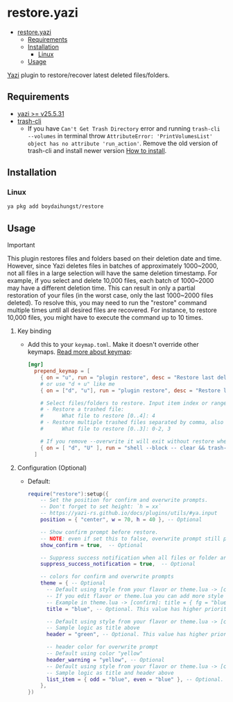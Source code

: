 # restore.yazi

<!--toc:start-->

- [restore.yazi](#restoreyazi)
  - [Requirements](#requirements)
  - [Installation](#installation)
    - [Linux](#linux)
  - [Usage](#usage)
  <!--toc:end-->

[Yazi](https://github.com/sxyazi/yazi) plugin to restore/recover latest deleted files/folders.

## Requirements

- [yazi >= v25.5.31](https://github.com/sxyazi/yazi)
- [trash-cli](https://github.com/andreafrancia/trash-cli)
  - If you have `Can't Get Trash Directory` error and running `trash-cli --volumes`
    in terminal throw `AttributeError: 'PrintVolumesList' object has no attribute 'run_action'`.
    Remove the old version of trash-cli and install newer version [How to install](https://github.com/andreafrancia/trash-cli?tab=readme-ov-file#the-easy-way).

## Installation

### Linux

```sh
ya pkg add boydaihungst/restore
```

## Usage

> [!IMPORTANT]
> This plugin restores files and folders based on their deletion date and time.
> However, since Yazi deletes files in batches of approximately 1000\~2000, not all files in a large selection will have the same deletion timestamp.
> For example, if you select and delete 10,000 files, each batch of 1000\~2000 may have a different deletion time. This can result in only a partial restoration of your files (in the worst case, only the last 1000\~2000 files deleted).
> To resolve this, you may need to run the "restore" command multiple times until all desired files are recovered. For instance, to restore 10,000 files, you might have to execute the command up to 10 times.

1. Key binding
   - Add this to your `keymap.toml`. Make it doesn't override other keymaps.
     [Read more about keymap](https://yazi-rs.github.io/docs/configuration/keymap):

     ```toml
     [mgr]
       prepend_keymap = [
         { on = "u", run = "plugin restore", desc = "Restore last deleted files/folders" },
         # or use "d + u" like me
         { on = ["d", "u"], run = "plugin restore", desc = "Restore last deleted files/folders" },

         # Select files/folders to restore. Input item index or range separated by comma:
         # - Restore a trashed file:
         #      What file to restore [0..4]: 4
         # - Restore multiple trashed files separated by comma, also support range:
         #      What file to restore [0..3]: 0-2, 3

         # If you remove --overwrite it will exit without restore when there is existed file.
         { on = [ "d", "U" ], run = "shell --block -- clear && trash-restore --overwrite", desc = "Restore deleted file (Interactive)" },
       ]
     ```

2. Configuration (Optional)
   - Default:

     ```lua
     require("restore"):setup({
         -- Set the position for confirm and overwrite prompts.
         -- Don't forget to set height: `h = xx`
         -- https://yazi-rs.github.io/docs/plugins/utils/#ya.input
         position = { "center", w = 70, h = 40 }, -- Optional

         -- Show confirm prompt before restore.
         -- NOTE: even if set this to false, overwrite prompt still pop up
         show_confirm = true,  -- Optional

         -- Suppress success notification when all files or folder are restored.
         suppress_success_notification = true,  -- Optional

         -- colors for confirm and overwrite prompts
         theme = { -- Optional
           -- Default using style from your flavor or theme.lua -> [confirm] -> title.
           -- If you edit flavor or theme.lua you can add more style than just color.
           -- Example in theme.lua -> [confirm]: title = { fg = "blue", bg = "green"  }
           title = "blue", -- Optional. This value has higher priority than flavor/theme.lua

           -- Default using style from your flavor or theme.lua -> [confirm] -> content
           -- Sample logic as title above
           header = "green", -- Optional. This value has higher priority than flavor/theme.lua

           -- header color for overwrite prompt
           -- Default using color "yellow"
           header_warning = "yellow", -- Optional
           -- Default using style from your flavor or theme.lua -> [confirm] -> list
           -- Sample logic as title and header above
           list_item = { odd = "blue", even = "blue" }, -- Optional. This value has higher priority than flavor/theme.lua
         },
     })
     ```
